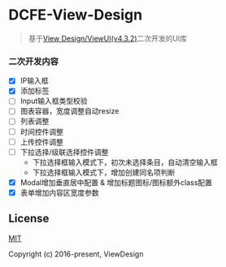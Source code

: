 # DCFE-View-Design

> 基于[View Design/ViewUI(v4.3.2)](https://github.com/view-design/ViewUI)二次开发的UI库

### 二次开发内容

- [x] IP输入框
- [x] 添加标签
- [ ] Input输入框类型校验
- [ ] 图表容器，宽度调整自动resize
- [ ] 列表调整
- [ ] 时间控件调整
- [ ] 上传控件调整
- [ ] 下拉选择/级联选择控件调整
  - 下拉选择框输入模式下，初次未选择条目，自动清空输入框
  - 下拉选择框输入模式下，增加创建同名项判断
- [x] Modal增加垂直居中配置 & 增加标题图标/图标额外class配置
- [x] 表单增加内容区宽度参数

## License
[MIT](http://opensource.org/licenses/MIT)

Copyright (c) 2016-present, ViewDesign


